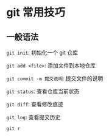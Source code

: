 # git 常用技巧

## 一般语法

`git init`: 初始化一个 git 仓库

`git add <file>`: 添加文件到本地仓库

`git commit -m 提交说明`: 提交文件的说明

`git status`: 查看仓库当前状态

`git diff`: 查看修改痕迹

`git log`: 查看提交历史

`git r`
